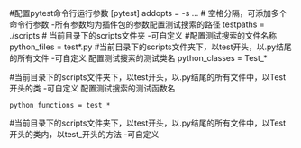 #配置pytest命令行运行参数
   [pytest]
    addopts = -s ... # 空格分隔，可添加多个命令行参数 -所有参数均为插件包的参数配置测试搜索的路径
    testpaths = ./scripts  # 当前目录下的scripts文件夹 -可自定义
#配置测试搜索的文件名称
    python_files = test*.py 
#当前目录下的scripts文件夹下，以test开头，以.py结尾的所有文件 -可自定义
配置测试搜索的测试类名
    python_classes = Test_*  
 
   #当前目录下的scripts文件夹下，以test开头，以.py结尾的所有文件中，以Test开头的类 -可自定义
配置测试搜索的测试函数名
  
    python_functions = test_*
 
#当前目录下的scripts文件夹下，以test开头，以.py结尾的所有文件中，以Test开头的类内，以test_开头的方法 -可自定义
